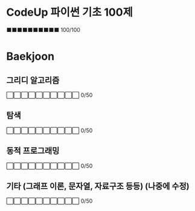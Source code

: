 # CodeUp 파이썬 기초 100제
⬛⬛⬛⬛⬛⬛⬛⬛⬛⬛ 100/100



# Baekjoon

## 그리디 알고리즘
⬜⬜⬜⬜⬜⬜⬜⬜⬜⬜ 0/50


## 탐색
⬜⬜⬜⬜⬜⬜⬜⬜⬜⬜ 0/50


## 동적 프로그래밍
⬜⬜⬜⬜⬜⬜⬜⬜⬜⬜ 0/50


## 기타 (그래프 이론, 문자열, 자료구조 등등) (나중에 수정)
⬜⬜⬜⬜⬜⬜⬜⬜⬜⬜ 0/50

